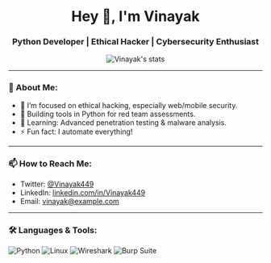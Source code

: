 <h1 align="center">Hey 👋, I'm Vinayak</h1>
<h3 align="center">Python Developer | Ethical Hacker | Cybersecurity Enthusiast</h3>

<p align="center">
  <img src="https://github-readme-stats.vercel.app/api?username=Vinayak449&show_icons=true&theme=tokyonight" alt="Vinayak's stats" />
</p>

---

### 💼 About Me:
- 🔐 I’m focused on ethical hacking, especially web/mobile security.
- 🧰 Building tools in Python for red team assessments.
- 🧠 Learning: Advanced penetration testing & malware analysis.
- ⚡ Fun fact: I automate everything!

---

### 📫 How to Reach Me:
- Twitter: [@Vinayak449](https://twitter.com/Vinayak449)
- LinkedIn: [linkedin.com/in/Vinayak449](https://linkedin.com/in/Vinayak449)
- Email: vinayak@example.com

---

### 🛠️ Languages & Tools:
![Python](https://img.shields.io/badge/-Python-05122A?style=flat&logo=python)
![Linux](https://img.shields.io/badge/-Linux-05122A?style=flat&logo=linux)
![Wireshark](https://img.shields.io/badge/-Wireshark-05122A?style=flat&logo=wireshark)
![Burp Suite](https://img.shields.io/badge/-BurpSuite-05122A?style=flat&logo=burpsuite)
